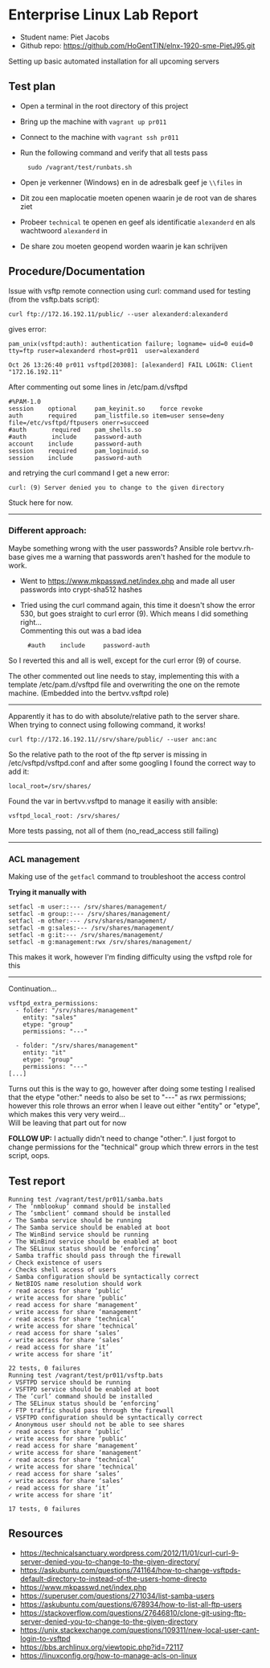 # Enterprise Linux Lab Report

- Student name: Piet Jacobs
- Github repo: <https://github.com/HoGentTIN/elnx-1920-sme-PietJ95.git>

Setting up basic automated installation for all upcoming servers

## Test plan
- Open a terminal in the root directory of this project
- Bring up the machine with `vagrant up pr011`
- Connect to the machine with `vagrant ssh pr011`
- Run the following command and verify that all tests pass

        sudo /vagrant/test/runbats.sh


- Open je verkenner (Windows) en in de adresbalk geef je `\\files` in
- Dit zou een maplocatie moeten openen waarin je de root van de shares ziet
- Probeer `technical` te openen en geef als identificatie `alexanderd` en als wachtwoord `alexanderd` in
- De share zou moeten geopend worden waarin je kan schrijven
        
## Procedure/Documentation

Issue with vsftp remote connection using curl: 
command used for testing (from the vsftp.bats script): 

    curl ftp://172.16.192.11/public/ --user alexanderd:alexanderd
    
gives error:

    pam_unix(vsftpd:auth): authentication failure; logname= uid=0 euid=0 tty=ftp ruser=alexanderd rhost=pr011  user=alexanderd

    Oct 26 13:26:40 pr011 vsftpd[20308]: [alexanderd] FAIL LOGIN: Client "172.16.192.11"

After commenting out some lines in /etc/pam.d/vsftpd

    #%PAM-1.0
    session    optional     pam_keyinit.so    force revoke
    auth       required     pam_listfile.so item=user sense=deny file=/etc/vsftpd/ftpusers onerr=succeed
    #auth       required    pam_shells.so
    #auth       include     password-auth
    account    include      password-auth
    session    required     pam_loginuid.so
    session    include      password-auth

and retrying the curl command I get a new error:

    curl: (9) Server denied you to change to the given directory

Stuck here for now.

---
### Different approach:
Maybe something wrong with the user passwords? Ansible role bertvv.rh-base gives me a warning that passwords aren't hashed for the module to work.

* Went to https://www.mkpasswd.net/index.php and made all user passwords into crypt-sha512 hashes
* Tried using the curl command again, this time it doesn't show the error 530, but goes straight to curl error (9). Which means I did something right...   
Commenting this out was a bad idea

        #auth    include     password-auth

So I reverted this and all is well, except for the curl error (9) of course. 


The other commented out line needs to stay, implementing this with a template /etc/pam.d/vsftpd file and overwriting the one on the remote machine. (Embedded into the bertvv.vsftpd role)

---
Apparently it has to do with absolute/relative path to the server share.  
When trying to connect using following command, it works!

    curl ftp://172.16.192.11//srv/share/public/ --user anc:anc

So the relative path to the root of the ftp server is missing in /etc/vsftpd/vsftpd.conf and after some googling I found the correct way to add it: 

    local_root=/srv/shares/

Found the var in bertvv.vsftpd to manage it easiliy with ansible:

    vsftpd_local_root: /srv/shares/


More tests passing, not all of them (no_read_access still failing)

---
### ACL management
Making use of the `getfacl` command to troubleshoot the access control

**Trying it manually with**

    setfacl -m user::--- /srv/shares/management/
    setfacl -m group::--- /srv/shares/management/
    setfacl -m other:--- /srv/shares/management/
    setfacl -m g:sales:--- /srv/shares/management/
    setfacl -m g:it:--- /srv/shares/management/
    setfacl -m g:management:rwx /srv/shares/management/

This makes it work, however I'm finding difficulty using the vsftpd role for this

---
Continuation...

    vsftpd_extra_permissions:
      - folder: "/srv/shares/management"
        entity: "sales"
        etype: "group"
        permissions: "---"

      - folder: "/srv/shares/management"
        entity: "it"
        etype: "group"
        permissions: "---"
    [...]

Turns out this is the way to go, however after doing some testing I realised that the etype "other:" needs to also be set to "---" as rwx permissions; however this role throws an error when I leave out either "entity" or "etype", which makes this very very weird...  
 Will be leaving that part out for now


 **FOLLOW UP:** I actually didn't need to change "other:". I just forgot to change permissions for the "technical" group which threw errors in the test script, oops.


## Test report

    Running test /vagrant/test/pr011/samba.bats
    ✓ The ’nmblookup’ command should be installed
    ✓ The ’smbclient’ command should be installed
    ✓ The Samba service should be running
    ✓ The Samba service should be enabled at boot
    ✓ The WinBind service should be running
    ✓ The WinBind service should be enabled at boot
    ✓ The SELinux status should be ‘enforcing’
    ✓ Samba traffic should pass through the firewall
    ✓ Check existence of users
    ✓ Checks shell access of users
    ✓ Samba configuration should be syntactically correct
    ✓ NetBIOS name resolution should work
    ✓ read access for share ‘public’
    ✓ write access for share ‘public’
    ✓ read access for share ‘management’
    ✓ write access for share ‘management’
    ✓ read access for share ‘technical’
    ✓ write access for share ‘technical’
    ✓ read access for share ‘sales’
    ✓ write access for share ‘sales’
    ✓ read access for share ‘it’
    ✓ write access for share ‘it’

    22 tests, 0 failures
    Running test /vagrant/test/pr011/vsftp.bats
    ✓ VSFTPD service should be running
    ✓ VSFTPD service should be enabled at boot
    ✓ The ’curl’ command should be installed
    ✓ The SELinux status should be ‘enforcing’
    ✓ FTP traffic should pass through the firewall
    ✓ VSFTPD configuration should be syntactically correct
    ✓ Anonymous user should not be able to see shares
    ✓ read access for share ‘public’
    ✓ write access for share ‘public’
    ✓ read access for share ‘management’
    ✓ write access for share ‘management’
    ✓ read access for share ‘technical’
    ✓ write access for share ‘technical’
    ✓ read access for share ‘sales’
    ✓ write access for share ‘sales’
    ✓ read access for share ‘it’
    ✓ write access for share ‘it’

    17 tests, 0 failures

    
## Resources

- https://technicalsanctuary.wordpress.com/2012/11/01/curl-curl-9-server-denied-you-to-change-to-the-given-directory/
- https://askubuntu.com/questions/741164/how-to-change-vsftpds-default-directory-to-instead-of-the-users-home-directo
- https://www.mkpasswd.net/index.php
- https://superuser.com/questions/271034/list-samba-users
- https://askubuntu.com/questions/678934/how-to-list-all-ftp-users
- https://stackoverflow.com/questions/27646810/clone-git-using-ftp-server-denied-you-to-change-to-the-given-directory
- https://unix.stackexchange.com/questions/109311/new-local-user-cant-login-to-vsftpd
- https://bbs.archlinux.org/viewtopic.php?id=72117
- https://linuxconfig.org/how-to-manage-acls-on-linux
